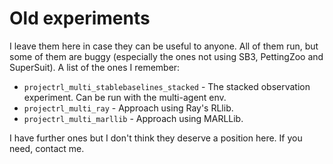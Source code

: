 # Old experiments

I leave them here in case they can be useful to anyone. All of them run, but some of them are buggy (especially the ones not using SB3, PettingZoo and SuperSuit).
A list of the ones I remember:

* `projectrl_multi_stablebaselines_stacked` - The stacked observation experiment. Can be run with the multi-agent env.
* `projectrl_multi_ray` - Approach using Ray's RLlib.
* `projectrl_multi_marllib` - Approach using MARLLib.

I have further ones but I don't think they deserve a position here. If you need, contact me.
